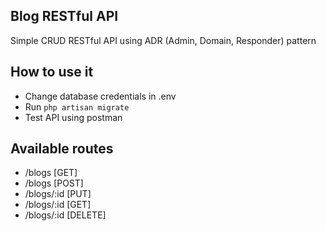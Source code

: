 ## Blog RESTful API

Simple CRUD RESTful API using ADR (Admin, Domain, Responder) pattern

## How to use it
* Change database credentials in .env
* Run `php artisan migrate`
* Test API using postman

## Available routes
* /blogs [GET]
* /blogs [POST]
* /blogs/:id [PUT]
* /blogs/:id [GET]
* /blogs/:id [DELETE]



